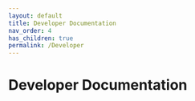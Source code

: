 ```yaml
---
layout: default
title: Developer Documentation
nav_order: 4
has_children: true
permalink: /Developer
---
```


# Developer Documentation
